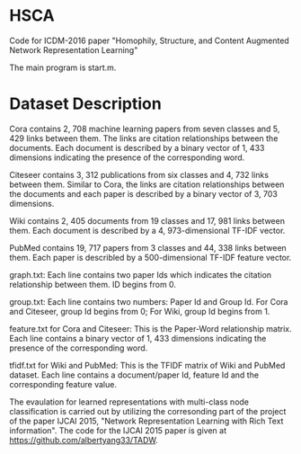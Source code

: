 # HSCA

Code for ICDM-2016 paper "Homophily, Structure, and Content Augmented Network Representation Learning"

The main program is start.m.

# Dataset Description

Cora contains 2, 708 machine learning papers from seven classes and 5, 429 links between them. The links are citation relationships between the documents. Each document is described by a binary vector of 1, 433 dimensions indicating the presence of the corresponding word.

Citeseer contains 3, 312 publications from six classes and 4, 732 links between them. Similar to Cora, the links are citation relationships between the documents and each paper is described by a binary vector of 3, 703 dimensions.

Wiki contains 2, 405 documents from 19 classes and 17, 981 links between them. Each document is described by a 4, 973-dimensional TF-IDF vector.

PubMed contains 19, 717 papers from 3 classes and 44, 338 links between them. Each paper is describled by a 500-dimensional TF-IDF feature vector.

graph.txt: 
Each line contains two paper Ids which indicates the citation relationship between them. ID begins from 0.

group.txt: 
Each line contains two numbers: Paper Id and Group Id. For Cora and Citeseer, group Id begins from 0; For Wiki, group Id begins from 1.

feature.txt for Cora and Citeseer: 
This is the Paper-Word relationship matrix. Each line contains a binary vector of 1, 433 dimensions indicating the presence of the corresponding word.

tfidf.txt for Wiki and PubMed: 
This is the TFIDF matrix of Wiki and PubMed dataset. Each line contains a document/paper Id, feature Id and the corresponding feature value.

The evaulation for learned representations with multi-class node classification is carried out by utilizing the corresonding part of the project of the paper IJCAI 2015, "Network Representation Learning with Rich Text information". The code for the IJCAI 2015 paper is given at https://github.com/albertyang33/TADW.
